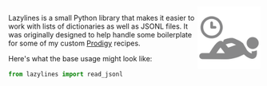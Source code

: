 <img src="icon.png" width="125" height="125" align="right" />

Lazylines is a small Python library that makes it easier to work with
lists of dictionaries as well as JSONL files. It was originally designed
to help handle some boilerplate for some of my custom [Prodigy](https://prodi.gy)
recipes.

Here's what the base usage might look like:


```python
from lazylines import read_jsonl 


```
